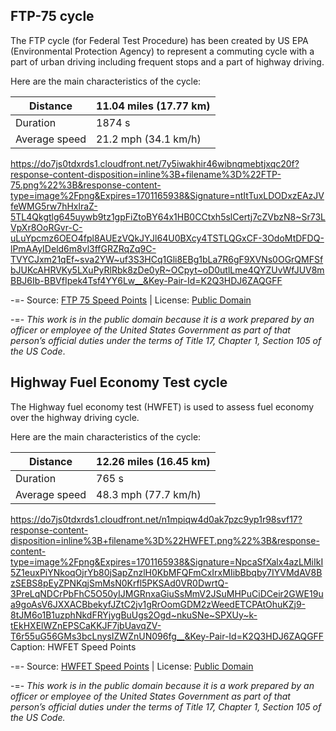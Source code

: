 ## FTP-75 cycle

The FTP cycle (for Federal Test Procedure) has been created by US EPA (Environmental Protection Agency) to represent a commuting cycle with a part of urban driving including frequent stops and a part of highway driving.

Here are the main characteristics of the cycle:

| Distance       | 11.04 miles (17.77 km) |
|----------------|------------------------|
| Duration       | 1874 s                 |
| Average speed  | 21.2 mph (34.1 km/h)   |

https://do7js0tdxrds1.cloudfront.net/7y5iwakhir46wibnqmebtjxqc20f?response-content-disposition=inline%3B+filename%3D%22FTP-75.png%22%3B&response-content-type=image%2Fpng&Expires=1701165938&Signature=ntItTuxLDODxzEAzJVfeWMG5rw7hHxlraZ-5TL4Qkgtlg645uywb9tz1gpFiZtoBY64x1HB0CCtxh5slCertj7cZVbzN8~Sr73LVpXr8OoRGvr-C-uLuYpcmz6OEO4fpl8AUEzVQkJYJl64U0BXcy4TSTLQGxCF-3OdoMtDFDQ-lPmAAyIDeld6m8vl3ffGRZRqZq9C-TVYCJxm21qEf~sva2YW~uf3S3HCq1Gli8EBg1bLa7R6gF9XVNs0OGrQMFSfbJUKcAHRVKy5LXuPyRlRbk8zDe0yR~OCpyt~oD0utlLme4QYZUvWfJUV8mBBJ6Ib-BBVfIpek4Tsf4YY6Lw__&Key-Pair-Id=K2Q3HDJ6ZAQGFF

-=- Source: [FTP 75 Speed Points](https://www.epa.gov/sites/default/files/2015-10/ftp10hztable.txt) | License:
[Public Domain](https://www.energy.gov/about-us/web-policies) 

-=- _This work is in the public domain because it is a work prepared by an officer or employee of the United States Government as part of that person’s official duties under the terms of Title 17, Chapter 1, Section 105 of the US Code_.


## Highway Fuel Economy Test cycle

The Highway fuel economy test (HWFET) is used to assess fuel economy over the highway driving cycle.

Here are the main characteristics of the cycle:

| Distance       | 12.26 miles (16.45 km) |
|----------------|------------------------|
| Duration       | 765 s                  |
| Average speed  | 48.3 mph (77.7 km/h)   |

https://do7js0tdxrds1.cloudfront.net/n1mpiqw4d0ak7pzc9yp1r98svf17?response-content-disposition=inline%3B+filename%3D%22HWFET.png%22%3B&response-content-type=image%2Fpng&Expires=1701165938&Signature=NpcaSfXalx4azLMiIkI5Z1euxPiYNkoqOjrYb80jSapZnzlH0KbMFQFmCxIrxMIibBbqby7IYVMdAV8BzSEBS8pEyZPNKqjSmMsN0Krfl5PKSAd0VR0DwrtQ-3PreLqNDCrPbFhC5O50yIJMGRnxaGiuSsMmV2JSuMHPuCiDCeir2GWE19ua9goAsV6JXXACBbekyfJZtC2jv1gRrOomGDM2zWeedETCPAtOhuKZj9-8tJM6o1B1uzphNkdFRYjygBuUgs2Ogd~nkuSNe~SPXUy~k-tEkHXElWZnEPSCaKKJF7jbUavqZV-T6r55uG56GMs3bcLnysIZWZnUN096fg__&Key-Pair-Id=K2Q3HDJ6ZAQGFF
Caption: HWFET Speed Points

-=- Source: [HWFET Speed Points](https://www.epa.gov/sites/default/files/2015-10/hwycol.txt) | License: [Public Domain](https://www.energy.gov/about-us/web-policies)

-=- _This work is in the public domain because it is a work prepared by an officer or employee of the United States Government as part of that person’s official duties under the terms of Title 17, Chapter 1, Section 105 of the US Code._